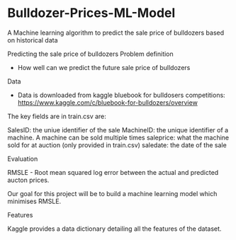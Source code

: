 # Bulldozer-Prices-ML-Model
A Machine learning algorithm to predict the sale price of bulldozers based on historical data

Predicting the sale price of bulldozers
Problem definition

* How well can we predict the future sale price of bulldozers

Data

* Data is downloaded from kaggle bluebook for bulldosers competitions:
https://www.kaggle.com/c/bluebook-for-bulldozers/overview

The key fields are in train.csv are:

SalesID: the uniue identifier of the sale
MachineID: the unique identifier of a machine.  A machine can be sold multiple times
saleprice: what the machine sold for at auction (only provided in train.csv)
saledate: the date of the sale


Evaluation

RMSLE - Root mean squared log error between the actual and predicted aucton prices.

Our goal for this project will be to build a machine learning model which minimises RMSLE.


Features

Kaggle provides a data dictionary detailing all the features of the dataset.

